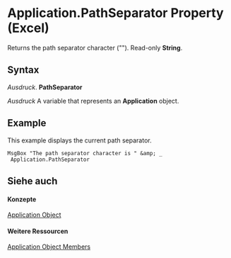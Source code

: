 
# Application.PathSeparator Property (Excel)

Returns the path separator character ("\"). Read-only  **String**.


## Syntax

 _Ausdruck_. **PathSeparator**

 _Ausdruck_ A variable that represents an **Application** object.


## Example

This example displays the current path separator.


```
MsgBox "The path separator character is " &amp; _ 
 Application.PathSeparator
```


## Siehe auch


#### Konzepte


[Application Object](19b73597-5cf9-4f56-8227-b5211f657f6f.md)
#### Weitere Ressourcen


[Application Object Members](http://msdn.microsoft.com/library/4cb9ca42-8d07-cc9c-2d80-4eb9a5921e1e%28Office.15%29.aspx)